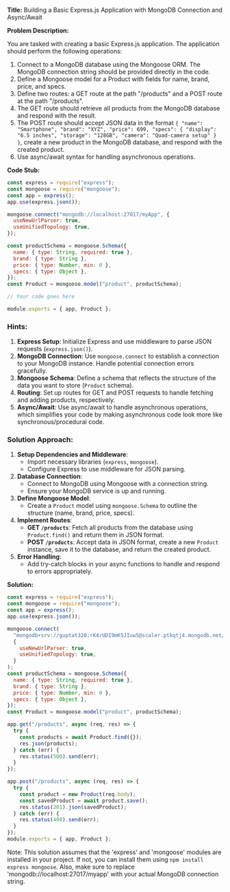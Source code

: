 **Title:** Building a Basic Express.js Application with MongoDB Connection and Async/Await

**Problem Description:**

You are tasked with creating a basic Express.js application. The application should perform the following operations:

1. Connect to a MongoDB database using the Mongoose ORM. The MongoDB connection string should be provided directly in the code.
2. Define a Mongoose model for a Product with fields for name, brand, price, and specs.
3. Define two routes: a GET route at the path "/products" and a POST route at the path "/products".
4. The GET route should retrieve all products from the MongoDB database and respond with the result.
5. The POST route should accept JSON data in the format `{ "name": "Smartphone", "brand": "XYZ", "price": 699, "specs": { "display": "6.5 inches", "storage": "128GB", "camera": "Quad-camera setup" } }`, create a new product in the MongoDB database, and respond with the created product.
6. Use async/await syntax for handling asynchronous operations.

**Code Stub:**

```javascript
const express = require("express");
const mongoose = require("mongoose");
const app = express();
app.use(express.json());

mongoose.connect("mongodb://localhost:27017/myApp", {
  useNewUrlParser: true,
  useUnifiedTopology: true,
});

const productSchema = mongoose.Schema({
  name: { type: String, required: true },
  brand: { type: String },
  price: { type: Number, min: 0 },
  specs: { type: Object },
});
const Product = mongoose.model("product", productSchema);

// Your code goes here

module.exports = { app, Product };
```

### Hints:

1. **Express Setup**: Initialize Express and use middleware to parse JSON requests (`express.json()`).
2. **MongoDB Connection**: Use `mongoose.connect` to establish a connection to your MongoDB instance. Handle potential connection errors gracefully.
3. **Mongoose Schema**: Define a schema that reflects the structure of the data you want to store (`Product` schema).
4. **Routing**: Set up routes for GET and POST requests to handle fetching and adding products, respectively.
5. **Async/Await**: Use async/await to handle asynchronous operations, which simplifies your code by making asynchronous code look more like synchronous/procedural code.

### Solution Approach:

1. **Setup Dependencies and Middleware**:
   - Import necessary libraries (`express`, `mongoose`).
   - Configure Express to use middleware for JSON parsing.
2. **Database Connection**:
   - Connect to MongoDB using Mongoose with a connection string.
   - Ensure your MongoDB service is up and running.
3. **Define Mongoose Model**:
   - Create a `Product` model using `mongoose.Schema` to outline the structure (name, brand, price, specs).
4. **Implement Routes**:
   - **GET `/products`**: Fetch all products from the database using `Product.find()` and return them in JSON format.
   - **POST `/products`**: Accept data in JSON format, create a new `Product` instance, save it to the database, and return the created product.
5. **Error Handling**:
   - Add try-catch blocks in your async functions to handle and respond to errors appropriately.

**Solution:**

```javascript
const express = require("express");
const mongoose = require("mongoose");
const app = express();
app.use(express.json());

mongoose.connect(
  "mongodb+srv://guptat320:rK4rUDI9mK5JIuw5@scaler.ptkqtj4.mongodb.net/scaler?retryWrites=true&w=majority",
  {
    useNewUrlParser: true,
    useUnifiedTopology: true,
  }
);
const productSchema = mongoose.Schema({
  name: { type: String, required: true },
  brand: { type: String },
  price: { type: Number, min: 0 },
  specs: { type: Object },
});
const Product = mongoose.model("product", productSchema);

app.get("/products", async (req, res) => {
  try {
    const products = await Product.find({});
    res.json(products);
  } catch (err) {
    res.status(500).send(err);
  }
});

app.post("/products", async (req, res) => {
  try {
    const product = new Product(req.body);
    const savedProduct = await product.save();
    res.status(201).json(savedProduct);
  } catch (err) {
    res.status(400).send(err);
  }
});
module.exports = { app, Product };
```

Note: This solution assumes that the 'express' and 'mongoose' modules are installed in your project. If not, you can install them using `npm install express mongoose`. Also, make sure to replace 'mongodb://localhost:27017/myapp' with your actual MongoDB connection string.
